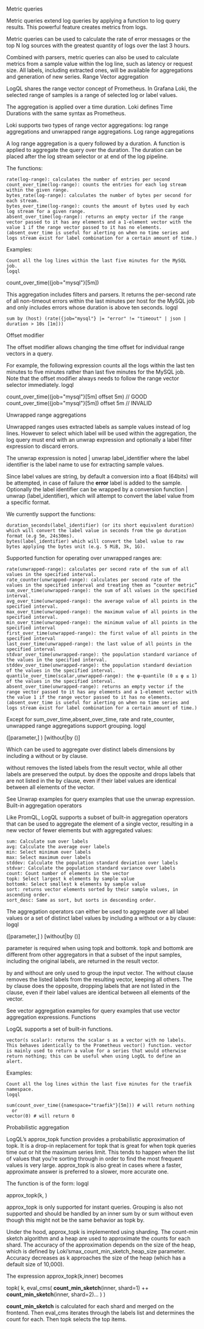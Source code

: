 Metric queries

Metric queries extend log queries by applying a function to log query results. This powerful feature creates metrics from logs.

Metric queries can be used to calculate the rate of error messages or the top N log sources with the greatest quantity of logs over the last 3 hours.

Combined with parsers, metric queries can also be used to calculate metrics from a sample value within the log line, such as latency or request size. All labels, including extracted ones, will be available for aggregations and generation of new series.
Range Vector aggregation

LogQL shares the range vector concept of Prometheus. In Grafana Loki, the selected range of samples is a range of selected log or label values.

The aggregation is applied over a time duration. Loki defines Time Durations with the same syntax as Prometheus.

Loki supports two types of range vector aggregations: log range aggregations and unwrapped range aggregations.
Log range aggregations

A log range aggregation is a query followed by a duration. A function is applied to aggregate the query over the duration. The duration can be placed after the log stream selector or at end of the log pipeline.

The functions:

    rate(log-range): calculates the number of entries per second
    count_over_time(log-range): counts the entries for each log stream within the given range.
    bytes_rate(log-range): calculates the number of bytes per second for each stream.
    bytes_over_time(log-range): counts the amount of bytes used by each log stream for a given range.
    absent_over_time(log-range): returns an empty vector if the range vector passed to it has any elements and a 1-element vector with the value 1 if the range vector passed to it has no elements. (absent_over_time is useful for alerting on when no time series and logs stream exist for label combination for a certain amount of time.)

Examples:

    Count all the log lines within the last five minutes for the MySQL job.
    logql

count_over_time({job="mysql"}[5m])

This aggregation includes filters and parsers. It returns the per-second rate of all non-timeout errors within the last minutes per host for the MySQL job and only includes errors whose duration is above ten seconds.
logql

    sum by (host) (rate({job="mysql"} |= "error" != "timeout" | json | duration > 10s [1m]))

Offset modifier

The offset modifier allows changing the time offset for individual range vectors in a query.

For example, the following expression counts all the logs within the last ten minutes to five minutes rather than last five minutes for the MySQL job. Note that the offset modifier always needs to follow the range vector selector immediately.
logql

count_over_time({job="mysql"}[5m] offset 5m) // GOOD
count_over_time({job="mysql"}[5m]) offset 5m // INVALID

Unwrapped range aggregations

Unwrapped ranges uses extracted labels as sample values instead of log lines. However to select which label will be used within the aggregation, the log query must end with an unwrap expression and optionally a label filter expression to discard errors.

The unwrap expression is noted | unwrap label_identifier where the label identifier is the label name to use for extracting sample values.

Since label values are string, by default a conversion into a float (64bits) will be attempted, in case of failure the **error** label is added to the sample. Optionally the label identifier can be wrapped by a conversion function | unwrap <function>(label_identifier), which will attempt to convert the label value from a specific format.

We currently support the functions:

    duration_seconds(label_identifier) (or its short equivalent duration) which will convert the label value in seconds from the go duration format (e.g 5m, 24s30ms).
    bytes(label_identifier) which will convert the label value to raw bytes applying the bytes unit (e.g. 5 MiB, 3k, 1G).

Supported function for operating over unwrapped ranges are:

    rate(unwrapped-range): calculates per second rate of the sum of all values in the specified interval.
    rate_counter(unwrapped-range): calculates per second rate of the values in the specified interval and treating them as “counter metric”
    sum_over_time(unwrapped-range): the sum of all values in the specified interval.
    avg_over_time(unwrapped-range): the average value of all points in the specified interval.
    max_over_time(unwrapped-range): the maximum value of all points in the specified interval.
    min_over_time(unwrapped-range): the minimum value of all points in the specified interval
    first_over_time(unwrapped-range): the first value of all points in the specified interval
    last_over_time(unwrapped-range): the last value of all points in the specified interval
    stdvar_over_time(unwrapped-range): the population standard variance of the values in the specified interval.
    stddev_over_time(unwrapped-range): the population standard deviation of the values in the specified interval.
    quantile_over_time(scalar,unwrapped-range): the φ-quantile (0 ≤ φ ≤ 1) of the values in the specified interval.
    absent_over_time(unwrapped-range): returns an empty vector if the range vector passed to it has any elements and a 1-element vector with the value 1 if the range vector passed to it has no elements. (absent_over_time is useful for alerting on when no time series and logs stream exist for label combination for a certain amount of time.)

Except for sum_over_time,absent_over_time, rate and rate_counter, unwrapped range aggregations support grouping.
logql

<aggr-op>([parameter,] <unwrapped-range>) [without|by (<label list>)]

Which can be used to aggregate over distinct labels dimensions by including a without or by clause.

without removes the listed labels from the result vector, while all other labels are preserved the output. by does the opposite and drops labels that are not listed in the by clause, even if their label values are identical between all elements of the vector.

See Unwrap examples for query examples that use the unwrap expression.
Built-in aggregation operators

Like PromQL, LogQL supports a subset of built-in aggregation operators that can be used to aggregate the element of a single vector, resulting in a new vector of fewer elements but with aggregated values:

    sum: Calculate sum over labels
    avg: Calculate the average over labels
    min: Select minimum over labels
    max: Select maximum over labels
    stddev: Calculate the population standard deviation over labels
    stdvar: Calculate the population standard variance over labels
    count: Count number of elements in the vector
    topk: Select largest k elements by sample value
    bottomk: Select smallest k elements by sample value
    sort: returns vector elements sorted by their sample values, in ascending order.
    sort_desc: Same as sort, but sorts in descending order.

The aggregation operators can either be used to aggregate over all label values or a set of distinct label values by including a without or a by clause:
logql

<aggr-op>([parameter,] <vector expression>) [without|by (<label list>)]

parameter is required when using topk and bottomk. topk and bottomk are different from other aggregators in that a subset of the input samples, including the original labels, are returned in the result vector.

by and without are only used to group the input vector. The without clause removes the listed labels from the resulting vector, keeping all others. The by clause does the opposite, dropping labels that are not listed in the clause, even if their label values are identical between all elements of the vector.

See vector aggregation examples for query examples that use vector aggregation expressions.
Functions

LogQL supports a set of built-in functions.

    vector(s scalar): returns the scalar s as a vector with no labels. This behaves identically to the Prometheus vector() function. vector is mainly used to return a value for a series that would otherwise return nothing; this can be useful when using LogQL to define an alert.

Examples:

    Count all the log lines within the last five minutes for the traefik namespace.
    logql

    sum(count_over_time({namespace="traefik"}[5m])) # will return nothing
      or
    vector(0) # will return 0

Probabilistic aggregation

LogQL’s approx_topk function provides a probabilistic approximation of topk. It is a drop-in replacement for topk that is great for when topk queries time out or hit the maximum series limit. This tends to happen when the list of values that you’re sorting through in order to find the most frequent values is very large. approx_topk is also great in cases where a faster, approximate answer is preferred to a slower, more accurate one.

The function is of the form:
logql

approx_topk(k, <vector expression>)

approx_topk is only supported for instant queries. Grouping is also not supported and should be handled by an inner sum by or sum without even though this might not be the same behavior as topk by.

Under the hood, approx_topk is implemented using sharding. The count-min sketch algorithm and a heap are used to approximate the counts for each shard. The accuracy of the approximation depends on the size of the heap, which is defined by Loki’smax_count_min_sketch_heap_size parameter. Accuracy decreases as k approaches the size of the heap (which has a default size of 10,000).

The expression approx_topk(k,inner) becomes

topk(
k,
eval_cms(
**count_min_sketch**(inner, shard=1) ++ **count_min_sketch**(inner, shard=2)...
)
)

**count_min_sketch** is calculated for each shard and merged on the frontend. Then eval_cms iterates through the labels list and determines the count for each. Then topk selects the top items.
